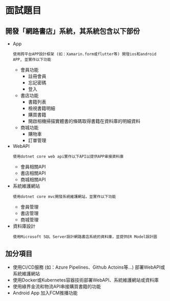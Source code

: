 # 面試題目
## 開發「網路書店」系統，其系統包含以下部份
- App
  ```
  使用跨平台APP設計框架 (如：Xamarin.form或flutter等) 開發ios和android APP, 並實作以下功能
  ```
  - 會員功能
    - 註冊會員
    - 忘記密碼
    - 登入
  - 書店功能
    - 書籍列表
    - 檢視書籍明細
    - 購買書籍
    - 開啟相機掃描實體書的條碼取得書籍在資料庫的明細資料
  - 商城功能
    - 購物車
    - 訂單管理
- WebAPI
  ```
  使用dotnet core web api實作以下API以提供APP串接資料庫
  ```
  - 會員相關API
  - 書店相關API
  - 商城相關API
- 系統維護網站
  ```
  使用dotnet core mvc開發系統維護網站，並實作以下功能
  ```
  - 會員管理
  - 書店管理
  - 商城管理
- 資料庫設計
  ```
  使用Microsoft SQL Server設計網路書店系統的資料庫，並提供ER Model設計圖
  ```
## 加分項目
- 使用CI/CD服務 (如：Azure Pipelines、Github Actoins等...) 部署WebAPI或系統維護網站
- 使用Docker或Kubernetes容器技術部署WebAPI、系統維護網站或資料庫
- 使用綠界金流和物流API串接購買書籍的功能
- Android App 加入FCM推播功能
